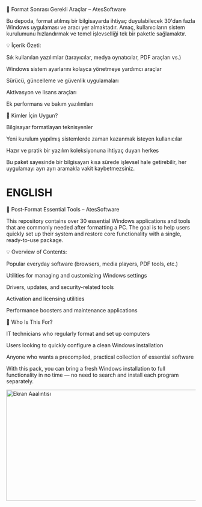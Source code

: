 🔧 Format Sonrası Gerekli Araçlar – AtesSoftware

Bu depoda, format atılmış bir bilgisayarda ihtiyaç duyulabilecek 30'dan fazla Windows uygulaması ve aracı yer almaktadır. Amaç, kullanıcıların sistem kurulumunu hızlandırmak ve temel işlevselliği tek bir paketle sağlamaktır.

💡 İçerik Özeti:

Sık kullanılan yazılımlar (tarayıcılar, medya oynatıcılar, PDF araçları vs.)

Windows sistem ayarlarını kolayca yönetmeye yardımcı araçlar

Sürücü, güncelleme ve güvenlik uygulamaları

Aktivasyon ve lisans araçları

Ek performans ve bakım yazılımları

🎯 Kimler İçin Uygun?

Bilgisayar formatlayan teknisyenler

Yeni kurulum yapılmış sistemlerde zaman kazanmak isteyen kullanıcılar

Hazır ve pratik bir yazılım koleksiyonuna ihtiyaç duyan herkes

Bu paket sayesinde bir bilgisayarı kısa sürede işlevsel hale getirebilir, her uygulamayı ayrı ayrı aramakla vakit kaybetmezsiniz.

# **ENGLISH**

🔧 Post-Format Essential Tools – AtesSoftware

This repository contains over 30 essential Windows applications and tools that are commonly needed after formatting a PC. The goal is to help users quickly set up their system and restore core functionality with a single, ready-to-use package.

💡 Overview of Contents:

Popular everyday software (browsers, media players, PDF tools, etc.)

Utilities for managing and customizing Windows settings

Drivers, updates, and security-related tools

Activation and licensing utilities

Performance boosters and maintenance applications

🎯 Who Is This For?

IT technicians who regularly format and set up computers

Users looking to quickly configure a clean Windows installation

Anyone who wants a precompiled, practical collection of essential software

With this pack, you can bring a fresh Windows installation to full functionality in no time — no need to search and install each program separately.

<img width="678" height="296" alt="Ekran Aaalıntısı" src="https://github.com/user-attachments/assets/6025de00-dbfa-453f-8984-e36517d55b43" />
